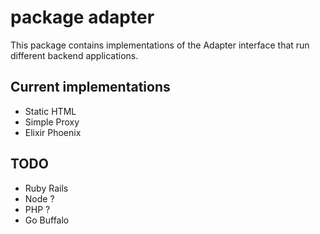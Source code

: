 # package adapter

This package contains implementations of the Adapter interface that run
different backend applications.

## Current implementations

* Static HTML
* Simple Proxy
* Elixir Phoenix

## TODO

* Ruby Rails
* Node ?
* PHP ?
* Go Buffalo
